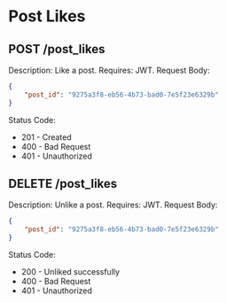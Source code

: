 # Post Likes

## POST /post_likes

Description: Like a post.
Requires: JWT.
Request Body:
```json
{
    "post_id": "9275a3f8-eb56-4b73-bad0-7e5f23e6329b"
}
```
Status Code:
* 201 - Created
* 400 - Bad Request
* 401 - Unauthorized

## DELETE /post_likes

Description: Unlike a post.
Requires: JWT.
Request Body:
```json
{
    "post_id": "9275a3f8-eb56-4b73-bad0-7e5f23e6329b"
}
```
Status Code:
* 200 - Unliked successfully
* 400 - Bad Request
* 401 - Unauthorized
